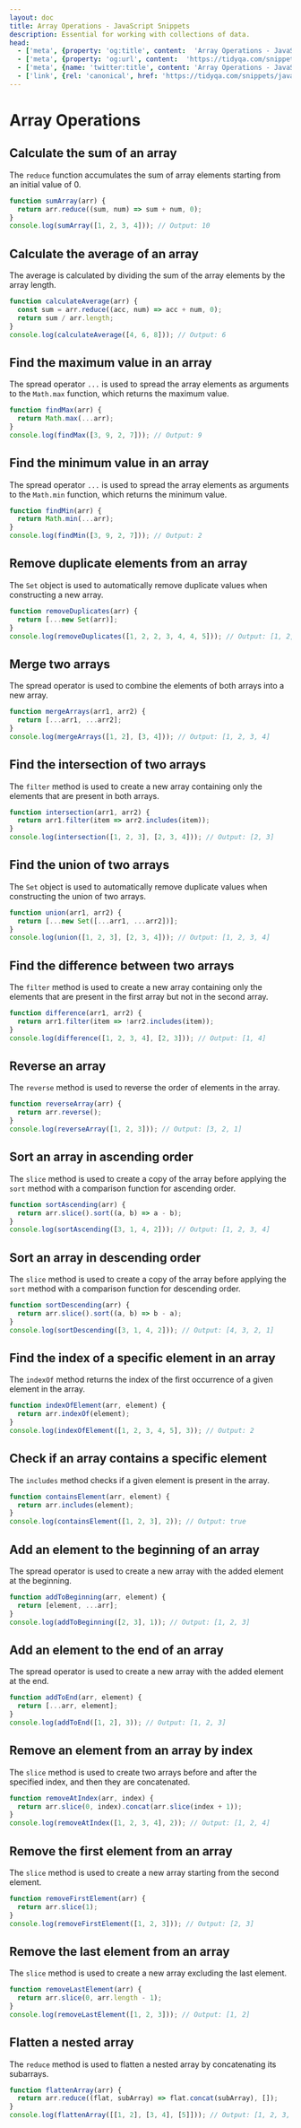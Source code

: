```yaml
---
layout: doc
title: Array Operations - JavaScript Snippets
description: Essential for working with collections of data.
head:
  - ['meta', {property: 'og:title', content:  'Array Operations - JavaScript Snippets' }]
  - ['meta', {property: 'og:url', content:  'https://tidyqa.com/snippets/javascript/array-operations/' }] 
  - ['meta', {name: 'twitter:title', content: 'Array Operations - JavaScript Snippets'}]
  - ['link', {rel: 'canonical', href: 'https://tidyqa.com/snippets/javascript/array-operations/'}]
---
```


# Array Operations

## Calculate the sum of an array

The `reduce` function accumulates the sum of array elements starting from an initial value of 0.

```javascript
function sumArray(arr) {
  return arr.reduce((sum, num) => sum + num, 0);
}
console.log(sumArray([1, 2, 3, 4])); // Output: 10
```

## Calculate the average of an array

The average is calculated by dividing the sum of the array elements by the array length.

```javascript
function calculateAverage(arr) {
  const sum = arr.reduce((acc, num) => acc + num, 0);
  return sum / arr.length;
}
console.log(calculateAverage([4, 6, 8])); // Output: 6
```

## Find the maximum value in an array

The spread operator `...` is used to spread the array elements as arguments to the `Math.max` function, which returns the maximum value.

```javascript
function findMax(arr) {
  return Math.max(...arr);
}
console.log(findMax([3, 9, 2, 7])); // Output: 9
```

## Find the minimum value in an array

The spread operator `...` is used to spread the array elements as arguments to the `Math.min` function, which returns the minimum value.

```javascript
function findMin(arr) {
  return Math.min(...arr);
}
console.log(findMin([3, 9, 2, 7])); // Output: 2
```

## Remove duplicate elements from an array

The `Set` object is used to automatically remove duplicate values when constructing a new array.

```javascript
function removeDuplicates(arr) {
  return [...new Set(arr)];
}
console.log(removeDuplicates([1, 2, 2, 3, 4, 4, 5])); // Output: [1, 2, 3, 4, 5]
```

## Merge two arrays

The spread operator is used to combine the elements of both arrays into a new array.

```javascript
function mergeArrays(arr1, arr2) {
  return [...arr1, ...arr2];
}
console.log(mergeArrays([1, 2], [3, 4])); // Output: [1, 2, 3, 4]
```

## Find the intersection of two arrays

The `filter` method is used to create a new array containing only the elements that are present in both arrays.

```javascript
function intersection(arr1, arr2) {
  return arr1.filter(item => arr2.includes(item));
}
console.log(intersection([1, 2, 3], [2, 3, 4])); // Output: [2, 3]
```

## Find the union of two arrays

The `Set` object is used to automatically remove duplicate values when constructing the union of two arrays.

```javascript
function union(arr1, arr2) {
  return [...new Set([...arr1, ...arr2])];
}
console.log(union([1, 2, 3], [2, 3, 4])); // Output: [1, 2, 3, 4]
```

## Find the difference between two arrays

The `filter` method is used to create a new array containing only the elements that are present in the first array but not in the second array.

```javascript
function difference(arr1, arr2) {
  return arr1.filter(item => !arr2.includes(item));
}
console.log(difference([1, 2, 3, 4], [2, 3])); // Output: [1, 4]
```

## Reverse an array

The `reverse` method is used to reverse the order of elements in the array.

```javascript
function reverseArray(arr) {
  return arr.reverse();
}
console.log(reverseArray([1, 2, 3])); // Output: [3, 2, 1]
```

## Sort an array in ascending order

The `slice` method is used to create a copy of the array before applying the `sort` method with a comparison function for ascending order.

```javascript
function sortAscending(arr) {
  return arr.slice().sort((a, b) => a - b);
}
console.log(sortAscending([3, 1, 4, 2])); // Output: [1, 2, 3, 4]
```

## Sort an array in descending order

The `slice` method is used to create a copy of the array before applying the `sort` method with a comparison function for descending order.

```javascript
function sortDescending(arr) {
  return arr.slice().sort((a, b) => b - a);
}
console.log(sortDescending([3, 1, 4, 2])); // Output: [4, 3, 2, 1]
```

## Find the index of a specific element in an array

The `indexOf` method returns the index of the first occurrence of a given element in the array.

```javascript
function indexOfElement(arr, element) {
  return arr.indexOf(element);
}
console.log(indexOfElement([1, 2, 3, 4, 5], 3)); // Output: 2
```

## Check if an array contains a specific element

The `includes` method checks if a given element is present in the array.

```javascript
function containsElement(arr, element) {
  return arr.includes(element);
}
console.log(containsElement([1, 2, 3], 2)); // Output: true
```

## Add an element to the beginning of an array

The spread operator is used to create a new array with the added element at the beginning.

```javascript
function addToBeginning(arr, element) {
  return [element, ...arr];
}
console.log(addToBeginning([2, 3], 1)); // Output: [1, 2, 3]
```

## Add an element to the end of an array

The spread operator is used to create a new array with the added element at the end.

```javascript
function addToEnd(arr, element) {
  return [...arr, element];
}
console.log(addToEnd([1, 2], 3)); // Output: [1, 2, 3]
``` 

## Remove an element from an array by index

The `slice` method is used to create two arrays before and after the specified index, and then they are concatenated.

```javascript
function removeAtIndex(arr, index) {
  return arr.slice(0, index).concat(arr.slice(index + 1));
}
console.log(removeAtIndex([1, 2, 3, 4], 2)); // Output: [1, 2, 4]
```

## Remove the first element from an array

The `slice` method is used to create a new array starting from the second element.

```javascript
function removeFirstElement(arr) {
  return arr.slice(1);
}
console.log(removeFirstElement([1, 2, 3])); // Output: [2, 3]
```

## Remove the last element from an array

The `slice` method is used to create a new array excluding the last element.

```javascript
function removeLastElement(arr) {
  return arr.slice(0, arr.length - 1);
}
console.log(removeLastElement([1, 2, 3])); // Output: [1, 2]
```

## Flatten a nested array

The `reduce` method is used to flatten a nested array by concatenating its subarrays.

```javascript
function flattenArray(arr) {
  return arr.reduce((flat, subArray) => flat.concat(subArray), []);
}
console.log(flattenArray([[1, 2], [3, 4], [5]])); // Output: [1, 2, 3, 4, 5]
```